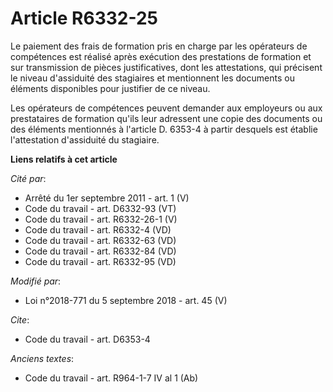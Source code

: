 # Article R6332-25

Le paiement des frais de formation pris en charge par les   opérateurs de compétences est réalisé après exécution des
prestations de formation et sur transmission de pièces justificatives, dont les attestations, qui précisent le niveau
d'assiduité des stagiaires et mentionnent les documents ou éléments disponibles pour justifier de ce niveau. 

Les   opérateurs de compétences peuvent demander aux employeurs ou aux prestataires de formation qu'ils leur adressent une
copie des documents ou des éléments mentionnés à l'article D. 6353-4 à partir desquels est établie l'attestation d'assiduité
du stagiaire.

**Liens relatifs à cet article**

_Cité par_:

  - Arrêté du 1er septembre 2011 - art. 1 (V)
  - Code du travail - art. D6332-93 (VT)
  - Code du travail - art. R6332-26-1 (V)
  - Code du travail - art. R6332-4 (VD)
  - Code du travail - art. R6332-63 (VD)
  - Code du travail - art. R6332-84 (VD)
  - Code du travail - art. R6332-95 (VD)

_Modifié par_:

  - Loi n°2018-771 du 5 septembre 2018 - art. 45 (V)

_Cite_:

  - Code du travail - art. D6353-4

_Anciens textes_:

  - Code du travail - art. R964-1-7 IV al 1 (Ab)
